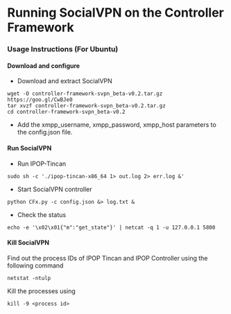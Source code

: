 # Running SocialVPN on the Controller Framework

### Usage Instructions (For Ubuntu)

#### Download and configure

* Download and extract SocialVPN
```
wget -O controller-framework-svpn_beta-v0.2.tar.gz https://goo.gl/CwBJe0
tar xvzf controller-framework-svpn_beta-v0.2.tar.gz
cd controller-framework-svpn_beta-v0.2
```
* Add the xmpp_username, xmpp_password, xmpp_host parameters to the config.json file.


#### Run SocialVPN

* Run IPOP-Tincan 
```
sudo sh -c './ipop-tincan-x86_64 1> out.log 2> err.log &'
```
* Start SocialVPN controller
```
python CFx.py -c config.json &> log.txt &
```
* Check the status 
```
echo -e '\x02\x01{"m":"get_state"}' | netcat -q 1 -u 127.0.0.1 5800
```

#### Kill SocialVPN
Find out the process IDs of IPOP Tincan and IPOP Controller using the following command
```
netstat -ntulp
```
Kill the processes using
```
kill -9 <process id>
```
